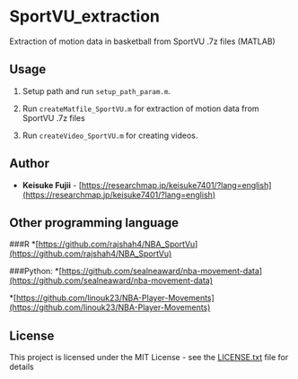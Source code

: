 # SportVU_extraction
Extraction of motion data in basketball from SportVU .7z files
 (MATLAB)

## Usage
1. Setup path and run `setup_path_param.m`.
2. Run `createMatfile_SportVU.m` for extraction of motion data from SportVU .7z files


3. Run `createVideo_SportVU.m` for creating videos.

## Author

*  **Keisuke Fujii** - [https://researchmap.jp/keisuke7401/?lang=english](https://researchmap.jp/keisuke7401/?lang=english)


## Other programming language
###R
*[https://github.com/rajshah4/NBA_SportVu](https://github.com/rajshah4/NBA_SportVu)

###Python: 
*[https://github.com/sealneaward/nba-movement-data](https://github.com/sealneaward/nba-movement-data)


*[https://github.com/linouk23/NBA-Player-Movements](https://github.com/linouk23/NBA-Player-Movements)

## License

This project is licensed under the MIT License - see the [LICENSE.txt](LICENSE.txt) file for details

